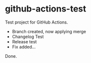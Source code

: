 # github-actions-test

Test project for GitHub Actions.

- Branch created, now applying merge
- Changelog Test
- Release test
- Fix added...

Done.
